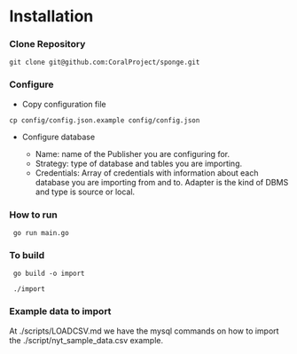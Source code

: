# Installation

### Clone Repository

```
git clone git@github.com:CoralProject/sponge.git
```

### Configure


* Copy configuration file

```
cp config/config.json.example config/config.json
```

* Configure database

	* Name: name of the Publisher you are configuring for.
	* Strategy:  type of database and tables you are importing.
	* Credentials: Array of credentials with information about each database you are importing from and to. Adapter is the kind of DBMS and type is source or local.


### How to run

```
 go run main.go
```


### To build

```
 go build -o import
```

```
 ./import
```


### Example data to import

At ./scripts/LOADCSV.md we have the mysql commands on how to import the ./script/nyt_sample_data.csv example.
